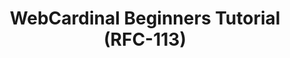 ---
title: WebCardinal Beginners Tutorial (RFC-113)
layout: home
parent: OpenDSU Quick Start
nav_order: 1
---